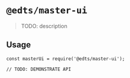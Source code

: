 # `@edts/master-ui`

> TODO: description

## Usage

```
const masterUi = require('@edts/master-ui');

// TODO: DEMONSTRATE API
```
